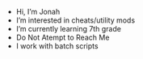 - Hi, I’m Jonah
- I’m interested in cheats/utility mods
- I’m currently learning 7th grade
- Do Not Atempt to Reach Me
- I work with batch scripts
